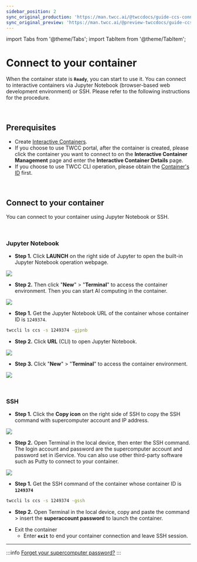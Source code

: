 ```yaml
---
sidebar_position: 2
sync_original_production: 'https://man.twcc.ai/@twccdocs/guide-ccs-connect-en' 
sync_original_preview: 'https://man.twcc.ai/@preview-twccdocs/guide-ccs-connect-en' 
---
```


import Tabs from '@theme/Tabs';
import TabItem from '@theme/TabItem';

# Connect to your container

When the container state is **`Ready`**, you can start to use it. You can connect to interactive containers via Jupyter Notebook (browser-based web development environment) or SSH. Please refer to the following instructions for the procedure.

<br/>

## Prerequisites
- Create [Interactive Containers](https://man.twcc.vip/en/docs/ccs/user-guides/creation-and-connection/create-an-interactive-container).
- If you choose to use TWCC portal, after the container is created, please click the container you want to connect to on the **Interactive Container Management** page and enter the **Interactive Container Details** page.
- If you choose to use TWCC CLI operation, please obtain the [Container's ID](https://man.twcc.vip/en/docs/ccs/user-guides/management-and-monitoring/manage-your-container/#view-the-information) first.

<br/>

## Connect to your container

You can connect to your container using Jupyter Notebook or SSH.

<br/>

### Jupyter Notebook

<Tabs>
<TabItem value="TWCC Portal" label="TWCC Portal">

- **Step 1.** Click **LAUNCH** on the right side of Jupyter to open the built-in Jupyter Notebook operation webpage.


![](https://cos.twcc.ai/SYS-MANUAL/uploads/upload_a61c058a0a3db394855196861227bf63.png)


- **Step 2.** Then click "**New**" > "**Terminal**"  to access the container environment. Then you can start AI computing in the container.

![](https://cos.twcc.ai/SYS-MANUAL/uploads/upload_4d710c1fb912cf901ebfae96d73c06d2.png)

</TabItem>
<TabItem value="TWCC CLI" label="TWCC CLI">

- **Step 1.** Get the Jupyter Notebook URL of the container whose container ID is `1249374`.

```bash
twccli ls ccs -s 1249374 -gjpnb
```

- **Step 2.** Click **URL** (CLI) to open Jupyter Notebook.

![](https://cos.twcc.ai/SYS-MANUAL/uploads/upload_619c5fad19ccb469b5368895935ae48b.png)


- **Step 3.** Click "**New**" > "**Terminal**" to access the container environment.

![](https://cos.twcc.ai/SYS-MANUAL/uploads/upload_4d710c1fb912cf901ebfae96d73c06d2.png)

</TabItem>
</Tabs>

<br/>

### SSH

<Tabs>
<TabItem value="TWCC Portal" label="TWCC Portal">

- **Step 1.** Click the **Copy icon** on the right side of SSH to copy the SSH command with supercomputer account and IP address.

![](https://cos.twcc.ai/SYS-MANUAL/uploads/upload_a64c20b74d97d7a2fdc4c2d2d2f05e2e.png)


- **Step 2.** Open Terminal in the local device, then enter the SSH command. The login account and password are the supercomputer account and password set in iService. You can also use other third-party software such as Putty to connect to your container.

![](https://cos.twcc.ai/SYS-MANUAL/uploads/upload_178bd3a081c3e9af4de944d2130d1b7f.png)

</TabItem>
<TabItem value="TWCC CLI" label="TWCC CLI">

- **Step 1.** Get the SSH command of the container whose container ID is **`1249374`**

```bash
twccli ls ccs -s 1249374 -gssh
```
- **Step 2.** Open Terminal in the local device, copy and paste the command > insert the **superaccount password** to launch the container.

</TabItem>
</Tabs>

- Exit the container
    - Enter **`exit`** to end your container connection and leave SSH session.

---

:::info
[<ins>Forget your supercomputer password?</ins>](https://man.twcc.vip/en/docs/member/user-guides/member-key-quota/hpc-account-password-otp#reset-supercomputer-password)
:::
